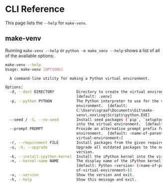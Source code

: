 # CLI Reference

This page lists the `--help` for `make-venv`.

## make-venv

Running `make-venv --help` or `python -m make_venv --help` shows a list of all of the available options:

<!-- [[[cog
import cog
from make_venv import cli
from click.testing import CliRunner
result = CliRunner().invoke(cli.cli, ["--help"], terminal_width=88)
help = result.output.replace("Usage: cli", "Usage: make-venv")
cog.outl(f"\n```sh\nmake-venv --help\n{help.rstrip()}\n```\n")
]]] -->

```sh
make-venv --help
Usage: make-venv [OPTIONS]

  A command-line utility for making a Python virtual environment.

Options:
  -d, --dest DIRECTORY          Directory to create the virtual environment at.
                                [default: .venv]
  -p, --python PYTHON           The Python interpreter to use for the virtual
                                environment.  [default:
                                C:\Users\sgraaf\Documents\Git\make-
                                venv\.nox\cog\Scripts\python.EXE]
  --seed / -S, --no-seed        Install seed packages (`pip`, `setuptools`, and `wheel`)
                                into the virtual environment.  [default: seed]
  --prompt PROMPT               Provide an alternative prompt prefix for the virtual
                                environment.  [default: <name-of-parent-directory-of-
                                virtual-environment>]
  -r, --requirement FILE        Install packages from the given requirements file.
  -u, -U, --upgrade             Upgrade all outdated packages to the newest available
                                version.
  -k, --install-ipython-kernel  Install the iPython kernel into the virtual environment.
  -n, --kernel-name NAME        The display name of the iPython kernel, if applicable.
                                [default: Python <version> (<name-of-parent-directory-
                                of-virtual-environment>)]
  -v, --version                 Show the version and exit.
  -h, --help                    Show this message and exit.
```

<!-- [[[end]]] -->
